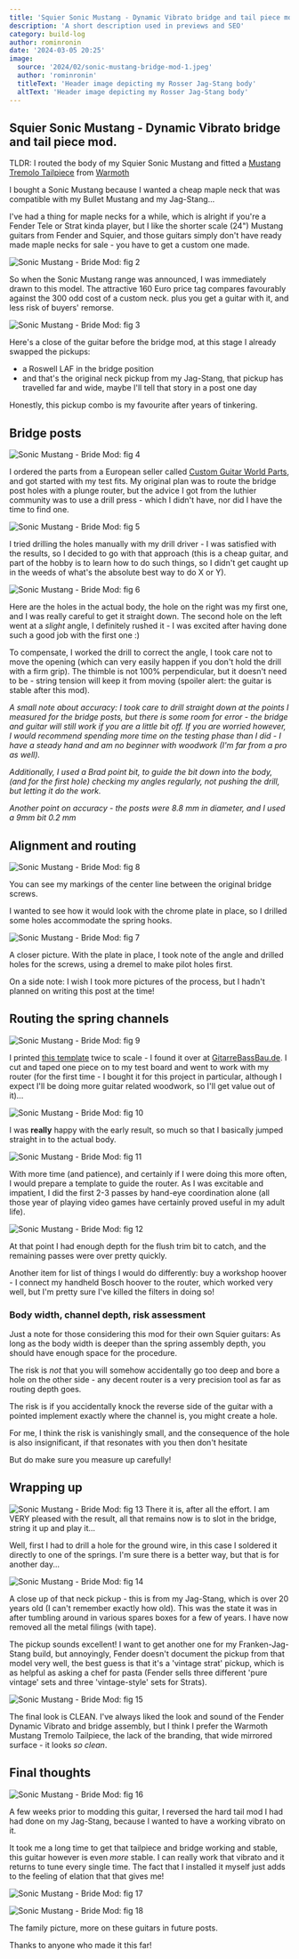 ```yaml
---
title: 'Squier Sonic Mustang - Dynamic Vibrato bridge and tail piece mod'
description: 'A short description used in previews and SEO'
category: build-log
author: rominronin
date: '2024-03-05 20:25'
image:
  source: '2024/02/sonic-mustang-bridge-mod-1.jpeg'
  author: 'rominronin'
  titleText: 'Header image depicting my Rosser Jag-Stang body'
  altText: 'Header image depicting my Rosser Jag-Stang body'
---
```


## Squier Sonic Mustang - Dynamic Vibrato bridge and tail piece mod.

TLDR: I routed the body of my Squier Sonic Mustang and fitted a [Mustang Tremolo Tailpiece](https://warmoth.com/mt1c) from [Warmoth](https://warmoth.com/)

I bought a Sonic Mustang because I wanted a cheap maple neck that was compatible with my Bullet Mustang and my Jag-Stang...

I've had a thing for maple necks for a while, which is alright if you're a Fender Tele or Strat kinda player, but I
like the shorter scale (24") Mustang guitars from Fender and Squier, and those guitars simply don't have ready made
maple necks for sale - you have to get a custom one made.

![Sonic Mustang - Bride Mod: fig 2](../../_media/2024/02/sonic-mustang-bridge-mod-2.jpeg "Sonic Mustang: Bridge Mod, fig 2")

So when the Sonic Mustang range was announced, I was immediately drawn to this model. The attractive 160 Euro price tag
compares favourably against the 300 odd cost of a custom neck. plus you get a guitar with it, and less risk of buyers'
remorse.

![Sonic Mustang - Bride Mod: fig 3](../../_media/2024/02/sonic-mustang-bridge-mod-3.jpeg "Sonic Mustang: Bridge Mod, fig 3")

Here's a close of the guitar before the bridge mod, at this stage I already swapped the pickups:
- a Roswell LAF in the bridge position
- and that's the original neck pickup from my Jag-Stang, that pickup has travelled far and wide, maybe I'll tell that story in a post one day

Honestly, this pickup combo is my favourite after years of tinkering.

## Bridge posts
![Sonic Mustang - Bride Mod: fig 4](../../_media/2024/02/sonic-mustang-bridge-mod-4.jpeg "Sonic Mustang: Bridge Mod, fig 4")

I ordered the parts from a European seller called [Custom Guitar World Parts](https://www.customworldguitarparts.com/),
and got started with my test fits. My original plan was to route the bridge post holes with a plunge router, but the
advice I got from the luthier community was to use a drill press - which I didn't have, nor did I have the time to find
one.

![Sonic Mustang - Bride Mod: fig 5](../../_media/2024/02/sonic-mustang-bridge-mod-5.jpeg "Sonic Mustang: Bridge Mod, fig 5")

I tried drilling the holes manually with my drill driver - I was satisfied with the results, so I decided to go with
that approach (this is a cheap guitar, and part of the hobby is to learn how to do such things, so I didn't get caught
up in the weeds of what's the absolute best way to do X or Y).

![Sonic Mustang - Bride Mod: fig 6](../../_media/2024/02/sonic-mustang-bridge-mod-6.jpeg "Sonic Mustang: Bridge Mod, fig 6")

Here are the holes in the actual body, the hole on the right was my first one, and I was really careful to get it
straight down. The second hole on the left went at a *slight* angle, I definitely rushed it - I was excited after having
done such a good job with the first one :)

To compensate, I worked the drill to correct the angle, I took care not to move the opening (which can very easily
happen if you don't hold the drill with a firm grip). The thimble is not 100% perpendicular, but it doesn't need to be -
string tension will keep it from moving (spoiler alert: the guitar is stable after this mod).

*A small note about accuracy: I took care to drill straight down at the points I measured for the bridge posts, but there
is some room for error - the bridge and guitar will still work if you are a little bit off. If you are worried however, 
I would recommend spending more time on the testing phase than I did - I have a steady hand and am no beginner with
woodwork (I'm far from a pro as well).*

*Additionally, I used a Brad point bit, to guide the bit down into the body, (and for the first hole) checking my angles
regularly, not pushing the drill, but letting it do the work.*

*Another point on accuracy - the posts were 8.8 mm in diameter, and I used a 9mm bit 0.2 mm*

## Alignment and routing
![Sonic Mustang - Bride Mod: fig 8](../../_media/2024/02/sonic-mustang-bridge-mod-8.jpeg "Sonic Mustang: Bridge Mod, fig 8")

You can see my markings of the center line between the original bridge screws.

I wanted to see how it would look with the chrome plate in place, so I drilled some holes accommodate the spring hooks.

![Sonic Mustang - Bride Mod: fig 7](../../_media/2024/02/sonic-mustang-bridge-mod-7.jpeg "Sonic Mustang: Bridge Mod, fig 7")

A closer picture. With the plate in place, I took note of the angle and drilled holes for the screws, using a dremel to make pilot holes first.

On a side note: I wish I took more pictures of the process, but I hadn't planned on writing this post at the time!

## Routing the spring channels
![Sonic Mustang - Bride Mod: fig 9](../../_media/2024/02/sonic-mustang-bridge-mod-9.jpeg "Sonic Mustang: Bridge Mod, fig 9")

I printed [this template](../../_media/2024/02/MUSTANG.pdf) twice to scale - I found it over at [GitarreBassBau.de](https://www.gitarrebassbau.de/viewtopic.php?t=6#p18566).
I cut and taped one piece on to my test board and went to work with my router (for the first time - I bought it for this
project in particular, although I expect I'll be doing more guitar related woodwork, so I'll get value out of it)...

![Sonic Mustang - Bride Mod: fig 10](../../_media/2024/02/sonic-mustang-bridge-mod-10.jpeg "Sonic Mustang: Bridge Mod, fig 10")

I was **really** happy with the early result, so much so that I basically jumped straight in to the actual body.

![Sonic Mustang - Bride Mod: fig 11](../../_media/2024/02/sonic-mustang-bridge-mod-11.jpeg "Sonic Mustang: Bridge Mod, fig 11")

With more time (and patience), and certainly if I were doing this more often, I would prepare a template to guide the
router. As I was excitable and impatient, I did the first 2-3 passes by hand-eye coordination alone (all those year of
playing video games have certainly proved useful in my adult life).

![Sonic Mustang - Bride Mod: fig 12](../../_media/2024/02/sonic-mustang-bridge-mod-12.jpeg "Sonic Mustang: Bridge Mod, fig 12")

At that point I had enough depth for  the flush trim bit to catch, and the remaining passes were over pretty quickly.

Another item for list of things I would do differently: buy a workshop hoover - I connect my handheld Bosch hoover to
the router, which worked very well, but I'm pretty sure I've killed the filters in doing so!

### Body width, channel depth, risk assessment
Just a note for those considering this mod for their own Squier guitars: As long as the body width is deeper than the
spring assembly depth, you should have enough space for the procedure.

The risk is *not* that you will somehow accidentally go too deep and bore a hole on the other side - any decent router
is a very precision tool as far as routing depth goes.

The risk is if you accidentally knock the reverse side of the guitar with a pointed implement exactly where the channel
is, you might create a hole.

For me, I think the risk is vanishingly small, and the consequence of the hole is also insignificant, if that resonates
with you then don't hesitate

But do make sure you measure up carefully!

## Wrapping up
![Sonic Mustang - Bride Mod: fig 13](../../_media/2024/02/sonic-mustang-bridge-mod-13.jpeg "Sonic Mustang: Bridge Mod, fig 13")
There it is, after all the effort. I am VERY pleased with the result, all that remains now is to slot in the bridge,
string it up and play it...

Well, first I had to drill a hole for the ground wire, in this case I soldered it directly to one of the springs. I'm
sure there is a better way, but that is for another day...

![Sonic Mustang - Bride Mod: fig 14](../../_media/2024/02/sonic-mustang-bridge-mod-14.jpeg "Sonic Mustang: Bridge Mod, fig 14")

A close up of that neck pickup - this is from my Jag-Stang, which is over 20 years old (I can't remember exactly how
old). This was the state it was in after tumbling around in various spares boxes for a few of years. I have now removed
all the metal filings (with tape).

The pickup sounds excellent! I want to get another one for my Franken-Jag-Stang build, but annoyingly, Fender doesn't
document the pickup from that model very well, the best guess is that it's a 'vintage strat' pickup, which is as helpful
as asking a chef for pasta (Fender sells three different 'pure vintage' sets and three 'vintage-style' sets for Strats). 

![Sonic Mustang - Bride Mod: fig 15](../../_media/2024/02/sonic-mustang-bridge-mod-15.jpeg "Sonic Mustang: Bridge Mod, fig 15")

The final look is CLEAN. I've always liked the look and sound of the Fender Dynamic Vibrato and bridge assembly, but I
think I prefer the Warmoth Mustang Tremolo Tailpiece, the lack of the branding, that wide mirrored surface - it looks 
*so clean*.

## Final thoughts
![Sonic Mustang - Bride Mod: fig 16](../../_media/2024/02/sonic-mustang-bridge-mod-16.jpeg "Sonic Mustang: Bridge Mod, fig 16")

A few weeks prior to modding this guitar, I reversed the hard tail mod I had had done on my Jag-Stang, because I wanted
to have a working vibrato on it.

It took me a long time to get that tailpiece and bridge working and stable, this guitar however is even *more* stable.
I can really work that vibrato and it returns to tune every single time. The fact that I installed it myself just adds
to the feeling of elation that that gives me!

![Sonic Mustang - Bride Mod: fig 17](../../_media/2024/02/sonic-mustang-bridge-mod-17.jpeg "Sonic Mustang: Bridge Mod, fig 17")

![Sonic Mustang - Bride Mod: fig 18](../../_media/2024/02/sonic-mustang-bridge-mod-18.jpeg "Sonic Mustang: Bridge Mod, fig 18")

The family picture, more on these guitars in future posts.

Thanks to anyone who made it this far!


